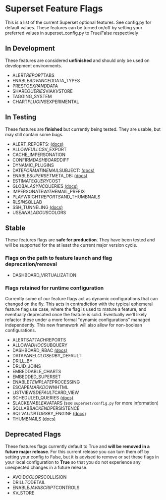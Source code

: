 <!--
Licensed to the Apache Software Foundation (ASF) under one
or more contributor license agreements.  See the NOTICE file
distributed with this work for additional information
regarding copyright ownership.  The ASF licenses this file
to you under the Apache License, Version 2.0 (the
"License"); you may not use this file except in compliance
with the License.  You may obtain a copy of the License at

  http://www.apache.org/licenses/LICENSE-2.0

Unless required by applicable law or agreed to in writing,
software distributed under the License is distributed on an
"AS IS" BASIS, WITHOUT WARRANTIES OR CONDITIONS OF ANY
KIND, either express or implied.  See the License for the
specific language governing permissions and limitations
under the License.
-->

# Superset Feature Flags

This is a list of the current Superset optional features. See config.py for default values. These features can be turned on/off by setting your preferred values in superset_config.py to True/False respectively

## In Development

These features are considered **unfinished** and should only be used on development environments.

[//]: # "PLEASE KEEP THE LIST SORTED ALPHABETICALLY"

- ALERT*REPORT*TABS
- ENABLE*ADVANCED*DATA_TYPES
- PRESTO*EXPAND*DATA
- SHARE*QUERIES*VIA*KV*STORE
- TAGGING_SYSTEM
- CHART*PLUGINS*EXPERIMENTAL

## In Testing

These features are **finished** but currently being tested. They are usable, but may still contain some bugs.

[//]: # "PLEASE KEEP THE LIST SORTED ALPHABETICALLY"

- ALERT_REPORTS: [(docs)](https://superset.apache.org/docs/configuration/alerts-reports)
- ALLOW*FULL*CSV_EXPORT
- CACHE_IMPERSONATION
- CONFIRM*DASHBOARD*DIFF
- DYNAMIC_PLUGINS
- DATE*FORMAT*IN*EMAIL*SUBJECT: [(docs)](https://superset.apache.org/docs/configuration/alerts-reports#commons)
- ENABLE*SUPERSET*META_DB: [(docs)](https://superset.apache.org/docs/configuration/databases/#querying-across-databases)
- ESTIMATE*QUERY*COST
- GLOBAL*ASYNC*QUERIES [(docs)](https://github.com/apache/superset/blob/master/CONTRIBUTING.md#async-chart-queries)
- IMPERSONATE*WITH*EMAIL_PREFIX
- PLAYWRIGHT*REPORTS*AND_THUMBNAILS
- RLS*IN*SQLLAB
- SSH_TUNNELING [(docs)](https://superset.apache.org/docs/configuration/setup-ssh-tunneling)
- USE*ANALAGOUS*COLORS

## Stable

These features flags are **safe for production**. They have been tested and will be supported for the at least the current major version cycle.

[//]: # "PLEASE KEEP THESE LISTS SORTED ALPHABETICALLY"

### Flags on the path to feature launch and flag deprecation/removal

- DASHBOARD_VIRTUALIZATION

### Flags retained for runtime configuration

Currently some of our feature flags act as dynamic configurations that can changed
on the fly. This acts in contradiction with the typical ephemeral feature flag use case,
where the flag is used to mature a feature, and eventually deprecated once the feature is
solid. Eventually we'll likely refactor these under a more formal "dynamic configurations" managed
independently. This new framework will also allow for non-boolean configurations.

- ALERTS*ATTACH*REPORTS
- ALLOW*ADHOC*SUBQUERY
- DASHBOARD_RBAC [(docs)](https://superset.apache.org/docs/using-superset/creating-your-first-dashboard#manage-access-to-dashboards)
- DATAPANEL*CLOSED*BY_DEFAULT
- DRILL_BY
- DRUID_JOINS
- EMBEDDABLE_CHARTS
- EMBEDDED_SUPERSET
- ENABLE*TEMPLATE*PROCESSING
- ESCAPE*MARKDOWN*HTML
- LISTVIEWS*DEFAULT*CARD_VIEW
- SCHEDULED_QUERIES [(docs)](https://superset.apache.org/docs/configuration/alerts-reports)
- SLACK*ENABLE*AVATARS (see `superset/config.py` for more information)
- SQLLAB*BACKEND*PERSISTENCE
- SQL*VALIDATORS*BY_ENGINE [(docs)](https://superset.apache.org/docs/configuration/sql-templating)
- THUMBNAILS [(docs)](https://superset.apache.org/docs/configuration/cache)

## Deprecated Flags

These features flags currently default to True and **will be removed in a future major release**. For this current release you can turn them off by setting your config to False, but it is advised to remove or set these flags in your local configuration to **True** so that you do not experience any unexpected changes in a future release.

[//]: # "PLEASE KEEP THE LIST SORTED ALPHABETICALLY"

- AVOID*COLORS*COLLISION
- DRILL*TO*DETAIL
- ENABLE*JAVASCRIPT*CONTROLS
- KV_STORE
